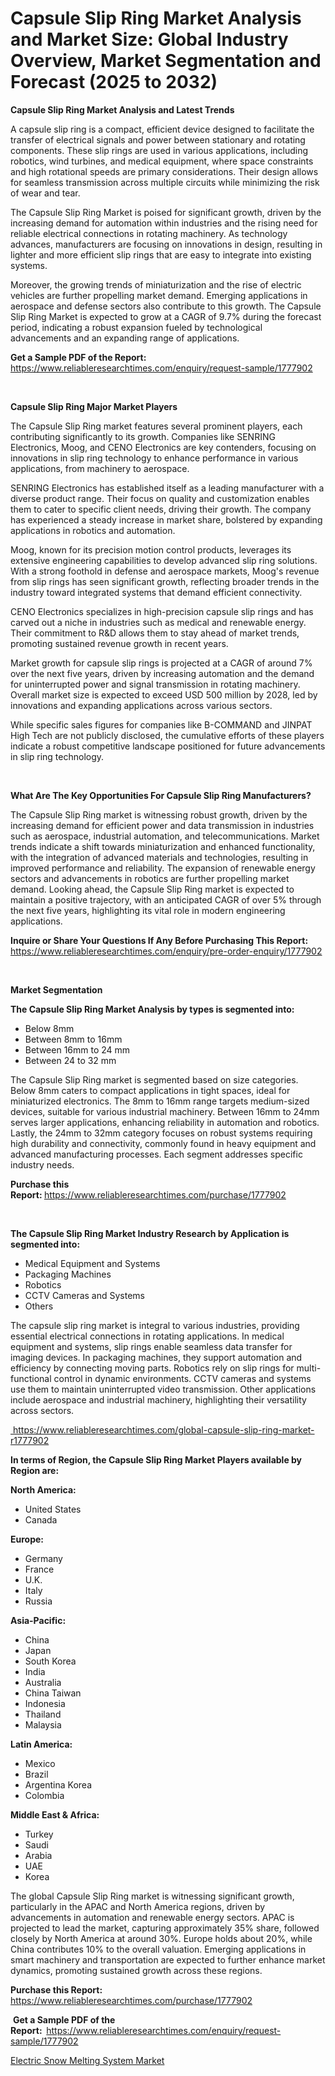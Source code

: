 <p><h1>Capsule Slip Ring Market Analysis and Market Size: Global Industry Overview, Market Segmentation and Forecast (2025 to 2032)</h1></p><p><strong>Capsule Slip Ring Market Analysis and Latest Trends</strong></p>
<p><p>A capsule slip ring is a compact, efficient device designed to facilitate the transfer of electrical signals and power between stationary and rotating components. These slip rings are used in various applications, including robotics, wind turbines, and medical equipment, where space constraints and high rotational speeds are primary considerations. Their design allows for seamless transmission across multiple circuits while minimizing the risk of wear and tear.</p><p>The Capsule Slip Ring Market is poised for significant growth, driven by the increasing demand for automation within industries and the rising need for reliable electrical connections in rotating machinery. As technology advances, manufacturers are focusing on innovations in design, resulting in lighter and more efficient slip rings that are easy to integrate into existing systems. </p><p>Moreover, the growing trends of miniaturization and the rise of electric vehicles are further propelling market demand. Emerging applications in aerospace and defense sectors also contribute to this growth. The Capsule Slip Ring Market is expected to grow at a CAGR of 9.7% during the forecast period, indicating a robust expansion fueled by technological advancements and an expanding range of applications.</p></p>
<p><strong>Get a Sample PDF of the Report:&nbsp;</strong> <a href="https://www.reliableresearchtimes.com/enquiry/request-sample/1777902?utm_campaign=2240&utm_medium=2&utm_source=Github&utm_content=ia&utm_term=18022025&utm_id=capsule-slip-ring">https://www.reliableresearchtimes.com/enquiry/request-sample/1777902</a></p>
<p>&nbsp;</p>
<p><strong>Capsule Slip Ring Major Market Players</strong></p>
<p><p>The Capsule Slip Ring market features several prominent players, each contributing significantly to its growth. Companies like SENRING Electronics, Moog, and CENO Electronics are key contenders, focusing on innovations in slip ring technology to enhance performance in various applications, from machinery to aerospace.</p><p>SENRING Electronics has established itself as a leading manufacturer with a diverse product range. Their focus on quality and customization enables them to cater to specific client needs, driving their growth. The company has experienced a steady increase in market share, bolstered by expanding applications in robotics and automation.</p><p>Moog, known for its precision motion control products, leverages its extensive engineering capabilities to develop advanced slip ring solutions. With a strong foothold in defense and aerospace markets, Moog's revenue from slip rings has seen significant growth, reflecting broader trends in the industry toward integrated systems that demand efficient connectivity.</p><p>CENO Electronics specializes in high-precision capsule slip rings and has carved out a niche in industries such as medical and renewable energy. Their commitment to R&D allows them to stay ahead of market trends, promoting sustained revenue growth in recent years.</p><p>Market growth for capsule slip rings is projected at a CAGR of around 7% over the next five years, driven by increasing automation and the demand for uninterrupted power and signal transmission in rotating machinery. Overall market size is expected to exceed USD 500 million by 2028, led by innovations and expanding applications across various sectors.</p><p>While specific sales figures for companies like B-COMMAND and JINPAT High Tech are not publicly disclosed, the cumulative efforts of these players indicate a robust competitive landscape positioned for future advancements in slip ring technology.</p></p>
<p>&nbsp;</p>
<p><strong>What Are The Key Opportunities For Capsule Slip Ring Manufacturers?</strong></p>
<p><p>The Capsule Slip Ring market is witnessing robust growth, driven by the increasing demand for efficient power and data transmission in industries such as aerospace, industrial automation, and telecommunications. Market trends indicate a shift towards miniaturization and enhanced functionality, with the integration of advanced materials and technologies, resulting in improved performance and reliability. The expansion of renewable energy sectors and advancements in robotics are further propelling market demand. Looking ahead, the Capsule Slip Ring market is expected to maintain a positive trajectory, with an anticipated CAGR of over 5% through the next five years, highlighting its vital role in modern engineering applications.</p></p>
<p><strong>Inquire or Share Your Questions If Any Before Purchasing This Report:</strong> <a href="https://www.reliableresearchtimes.com/enquiry/pre-order-enquiry/1777902?utm_campaign=2240&utm_medium=2&utm_source=Github&utm_content=ia&utm_term=18022025&utm_id=capsule-slip-ring">https://www.reliableresearchtimes.com/enquiry/pre-order-enquiry/1777902</a></p>
<p>&nbsp;</p>
<p><strong>Market Segmentation</strong></p>
<p><strong>The Capsule Slip Ring Market Analysis by types is segmented into:</strong></p>
<p><ul><li>Below 8mm</li><li>Between 8mm to 16mm</li><li>Between 16mm to 24 mm</li><li>Between 24 to 32 mm</li></ul></p>
<p><p>The Capsule Slip Ring market is segmented based on size categories. Below 8mm caters to compact applications in tight spaces, ideal for miniaturized electronics. The 8mm to 16mm range targets medium-sized devices, suitable for various industrial machinery. Between 16mm to 24mm serves larger applications, enhancing reliability in automation and robotics. Lastly, the 24mm to 32mm category focuses on robust systems requiring high durability and connectivity, commonly found in heavy equipment and advanced manufacturing processes. Each segment addresses specific industry needs.</p></p>
<p><strong>Purchase this Report:&nbsp;</strong><a href="https://www.reliableresearchtimes.com/purchase/1777902?utm_campaign=2240&utm_medium=2&utm_source=Github&utm_content=ia&utm_term=18022025&utm_id=capsule-slip-ring">https://www.reliableresearchtimes.com/purchase/1777902</a></p>
<p>&nbsp;</p>
<p><strong>The Capsule Slip Ring Market Industry Research by Application is segmented into:</strong></p>
<p><ul><li>Medical Equipment and Systems</li><li>Packaging Machines</li><li>Robotics</li><li>CCTV Cameras and Systems</li><li>Others</li></ul></p>
<p><p>The capsule slip ring market is integral to various industries, providing essential electrical connections in rotating applications. In medical equipment and systems, slip rings enable seamless data transfer for imaging devices. In packaging machines, they support automation and efficiency by connecting moving parts. Robotics rely on slip rings for multi-functional control in dynamic environments. CCTV cameras and systems use them to maintain uninterrupted video transmission. Other applications include aerospace and industrial machinery, highlighting their versatility across sectors.</p></p>
<p><a href="https://www.reliableresearchtimes.com/global-capsule-slip-ring-market-r1777902?utm_campaign=2240&utm_medium=2&utm_source=Github&utm_content=ia&utm_term=18022025&utm_id=capsule-slip-ring">&nbsp;https://www.reliableresearchtimes.com/global-capsule-slip-ring-market-r1777902</a></p>
<p><strong>In terms of Region, the Capsule Slip Ring Market Players available by Region are:</strong></p>
<p>
    <p> <strong> North America: </strong>
        <ul>
            <li>United States</li>
            <li>Canada</li>
        </ul>
        </p> 
    <p> <strong> Europe: </strong>
        <ul>
            <li>Germany</li>
            <li>France</li>
            <li>U.K.</li>
            <li>Italy</li>
            <li>Russia</li>
        </ul>
        </p> 
    <p> <strong> Asia-Pacific: </strong>
        <ul>
            <li>China</li>
            <li>Japan</li>
            <li>South Korea</li>
            <li>India</li>
            <li>Australia</li>
            <li>China Taiwan</li>
            <li>Indonesia</li>
            <li>Thailand</li>
            <li>Malaysia</li>
        </ul>
        </p> 
    <p> <strong> Latin America: </strong>
        <ul>
            <li>Mexico</li>
            <li>Brazil</li>
            <li>Argentina Korea</li>
            <li>Colombia</li>
        </ul>
        </p> 
    <p> <strong> Middle East & Africa: </strong>
        <ul>
            <li>Turkey</li>
            <li>Saudi</li>
            <li>Arabia</li>
            <li>UAE</li>
            <li>Korea</li>
        </ul>
    </p>
    </p>
<p><p>The global Capsule Slip Ring market is witnessing significant growth, particularly in the APAC and North America regions, driven by advancements in automation and renewable energy sectors. APAC is projected to lead the market, capturing approximately 35% share, followed closely by North America at around 30%. Europe holds about 20%, while China contributes 10% to the overall valuation. Emerging applications in smart machinery and transportation are expected to further enhance market dynamics, promoting sustained growth across these regions.</p></p>
<p><strong>Purchase this Report: </strong><a href="https://www.reliableresearchtimes.com/purchase/1777902?utm_campaign=2240&utm_medium=2&utm_source=Github&utm_content=ia&utm_term=18022025&utm_id=capsule-slip-ring">https://www.reliableresearchtimes.com/purchase/1777902</a></p>
<p>&nbsp;<strong>Get a Sample PDF of the Report:&nbsp;&nbsp;</strong><a href="https://www.reliableresearchtimes.com/enquiry/request-sample/1777902?utm_campaign=2240&utm_medium=2&utm_source=Github&utm_content=ia&utm_term=18022025&utm_id=capsule-slip-ring">https://www.reliableresearchtimes.com/enquiry/request-sample/1777902</a></p>
<p><strong></strong></p>
<p><p><a href="https://github.com/stillsfloria19981/Market-Research-Report-List-1/blob/main/electric-snow-melting-system-market.md?utm_campaign=2240&utm_medium=2&utm_source=Github&utm_content=ia&utm_term=18022025&utm_id=capsule-slip-ring">Electric Snow Melting System Market</a></p></p>
